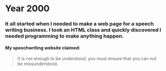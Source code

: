 # Year 2000

### It all started when I needed to make a web page for a speech writing business. I took an HTML class and quickly discovered I needed programming to make anything happen.

#### My speechwriting website claimed:

 > It is not enough to be understood,
 > you must ensure that you can not be missunderstood.
